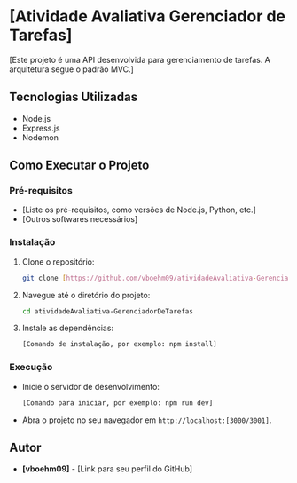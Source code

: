 # [Atividade Avaliativa Gerenciador de Tarefas]

[Este projeto é uma API desenvolvida para gerenciamento de tarefas. A arquitetura segue o padrão MVC.]


## Tecnologias Utilizadas

- Node.js
- Express.js
- Nodemon


## Como Executar o Projeto

### Pré-requisitos

* [Liste os pré-requisitos, como versões de Node.js, Python, etc.]
* [Outros softwares necessários]

### Instalação

1.  Clone o repositório:
    ```bash
    git clone [https://github.com/vboehm09/atividadeAvaliativa-GerenciadorDeTarefas.git](https://github.com/vboehm09/atividadeAvaliativa-GerenciadorDeTarefas.git)
    ```
2.  Navegue até o diretório do projeto:
    ```bash
    cd atividadeAvaliativa-GerenciadorDeTarefas
    ```
3.  Instale as dependências:
    ```bash
    [Comando de instalação, por exemplo: npm install]
    ```

### Execução

* Inicie o servidor de desenvolvimento:
    ```bash
    [Comando para iniciar, por exemplo: npm run dev]
    ```
* Abra o projeto no seu navegador em `http://localhost:[3000/3001]`.


## Autor

* **[vboehm09]** - [Link para seu perfil do GitHub]

